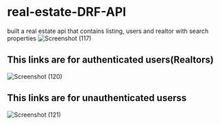# real-estate-DRF-API
built a real estate api that contains listing, users and realtor with search properties
![Screenshot (117)](https://user-images.githubusercontent.com/46121207/166107985-692bb119-e915-4635-ac48-c6ac8f654672.png)

## This links are for authenticated users(Realtors)
![Screenshot (120)](https://user-images.githubusercontent.com/46121207/172001030-75d80747-0683-40d5-8c0e-f89be1515776.png)

## This links are for unauthenticated userss
![Screenshot (121)](https://user-images.githubusercontent.com/46121207/172001036-a9c87576-57d5-4361-af33-e43a9c4f54a1.png)
